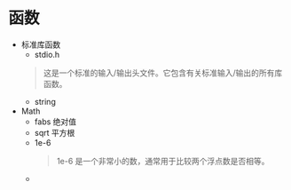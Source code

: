 # 函数

- 标准库函数
  - stdio.h
  > 这是一个标准的输入/输出头文件。它包含有关标准输入/输出的所有库函数。
  - string
- Math
  - fabs 绝对值
  - sqrt 平方根
  - 1e-6 
    > 1e-6 是一个非常小的数，通常用于比较两个浮点数是否相等。
  -